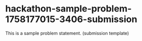 # hackathon-sample-problem-1758177015-3406-submission
This is a sample problem statement. (submission template)
